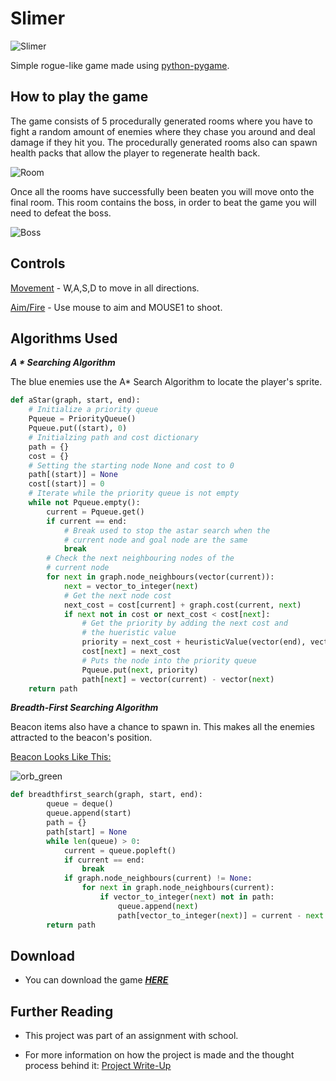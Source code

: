 # Slimer
![Slimer](https://user-images.githubusercontent.com/71614127/110403148-815f4c00-8074-11eb-9414-8c2f4c8df673.png)

Simple rogue-like game made using [python-pygame](https://www.pygame.org/news).
## How to play the game
The game consists of 5 procedurally generated rooms where you have to fight a random amount of enemies where they chase you around and deal damage if they hit you. The procedurally generated rooms also can spawn health packs that allow the player to regenerate health back.

![Room](https://user-images.githubusercontent.com/71614127/110403496-13675480-8075-11eb-951f-fbd3d76df423.png)

Once all the rooms have successfully been beaten you will move onto the final room. This room contains the boss, in order to beat the game you will need to defeat the boss.

![Boss](https://user-images.githubusercontent.com/71614127/110404676-3135b900-8077-11eb-9070-e5a55d9f6e3d.png)

## Controls
<ins>Movement</ins> - W,A,S,D to move in all directions.

<ins>Aim/Fire</ins> - Use mouse to aim and MOUSE1 to shoot.

## Algorithms Used

***A * Searching Algorithm***

The blue enemies use the A* Search Algorithm to locate the player's sprite.

```python
def aStar(graph, start, end):
    # Initialize a priority queue
    Pqueue = PriorityQueue()
    Pqueue.put((start), 0)
    # Initialzing path and cost dictionary
    path = {}
    cost = {}
    # Setting the starting node None and cost to 0 
    path[(start)] = None
    cost[(start)] = 0
    # Iterate while the priority queue is not empty 
    while not Pqueue.empty():
        current = Pqueue.get()
        if current == end:
            # Break used to stop the astar search when the
            # current node and goal node are the same
            break
        # Check the next neighbouring nodes of the
        # current node
        for next in graph.node_neighbours(vector(current)):
            next = vector_to_integer(next)
            # Get the next node cost 
            next_cost = cost[current] + graph.cost(current, next)
            if next not in cost or next_cost < cost[next]:
                # Get the priority by adding the next cost and
                # the hueristic value
                priority = next_cost + heuristicValue(vector(end), vector(next))
                cost[next] = next_cost
                # Puts the node into the priority queue
                Pqueue.put(next, priority)
                path[next] = vector(current) - vector(next)
    return path

```

***Breadth-First Searching Algorithm***

Beacon items also have a chance to spawn in. This makes all the enemies attracted to the beacon's position.

<ins>Beacon Looks Like This:</ins>

![orb_green](https://user-images.githubusercontent.com/71614127/110407509-da7eae00-807b-11eb-9763-a6e533d2208e.png)

```python
def breadthfirst_search(graph, start, end):
        queue = deque()
        queue.append(start)
        path = {}
        path[start] = None
        while len(queue) > 0:
            current = queue.popleft()
            if current == end:
                break
            if graph.node_neighbours(current) != None:
                for next in graph.node_neighbours(current):
                    if vector_to_integer(next) not in path:
                        queue.append(next)
                        path[vector_to_integer(next)] = current - next
        return path
```

## Download
* You can download the game ***<ins>[HERE](https://github.com/JM1F/Slimer/files/6105404/Slimer.zip)</ins>***

## Further Reading

* This project was part of an assignment with school.

* For more information on how the project is made and the thought process behind it: <ins>[Project Write-Up](https://github.com/JM1F/Slimer/files/6105495/Project.Write.Up.pdf)</ins>
